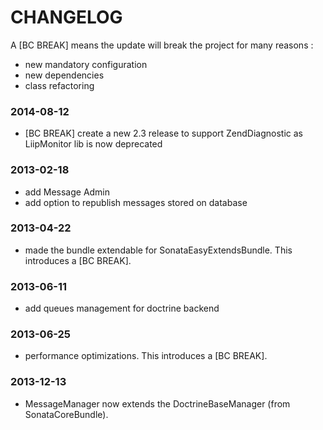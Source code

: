 CHANGELOG
=========

A [BC BREAK] means the update will break the project for many reasons :

* new mandatory configuration
* new dependencies
* class refactoring

### 2014-08-12

* [BC BREAK] create a new 2.3 release to support ZendDiagnostic as LiipMonitor lib is now deprecated

### 2013-02-18

* add Message Admin
* add option to republish messages stored on database

### 2013-04-22

* made the bundle extendable for SonataEasyExtendsBundle. This introduces a [BC BREAK].

### 2013-06-11

* add queues management for doctrine backend

### 2013-06-25

* performance optimizations. This introduces a [BC BREAK].

### 2013-12-13

* MessageManager now extends the DoctrineBaseManager (from SonataCoreBundle).
